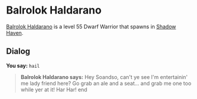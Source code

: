 # Balrolok Haldarano



[Balrolok Haldarano](/npc/150104) is a level 55 Dwarf Warrior that spawns in [Shadow Haven](/zone/150).



## Dialog

**You say:** `hail`



>**Balrolok Haldarano says:** Hey Soandso, can't ye see I'm entertainin' me lady friend here?  Go grab an ale and a seat... and grab me one too while yer at it! Har Har!
end
